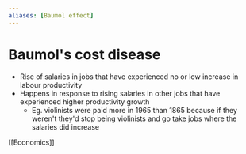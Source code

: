 ```yaml
---
aliases: [Baumol effect]
---
```


# Baumol's cost disease

- Rise of salaries in jobs that have experienced no or low increase in labour productivity
- Happens in response to rising salaries in other jobs that have experienced higher productivity growth
	- Eg. violinists were paid more in 1965 than 1865 because if they weren't they'd stop being violinists and go take jobs where the salaries did increase

[[Economics]]